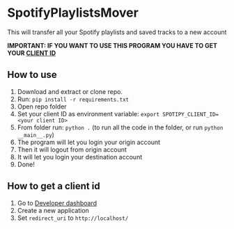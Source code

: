 # SpotifyPlaylistsMover

This will transfer all your Spotify playlists and saved tracks to a new account

**IMPORTANT: IF YOU WANT TO USE THIS PROGRAM YOU HAVE TO GET YOUR [CLIENT ID](#how-to-get-a-client-id)**


## How to use

1. Download and extract or clone repo.
2. Run: `pip install -r requirements.txt`
3. Open repo folder
4. Set your client ID as environment variable: `export SPOTIPY_CLIENT_ID=<your client ID>`
5. From folder run: `python .` (to run all the code in the folder, or run `python __main__.py`)
6. The program will let you login your origin account
7. Then it will logout from origin account
8. It will let you login your destination account
9. Done!

## How to get a client id

1. Go to [Developer dashboard](https://developer.spotify.com/dashboard)
2. Create a new application
3. Set `redirect_uri` to `http://localhost/`